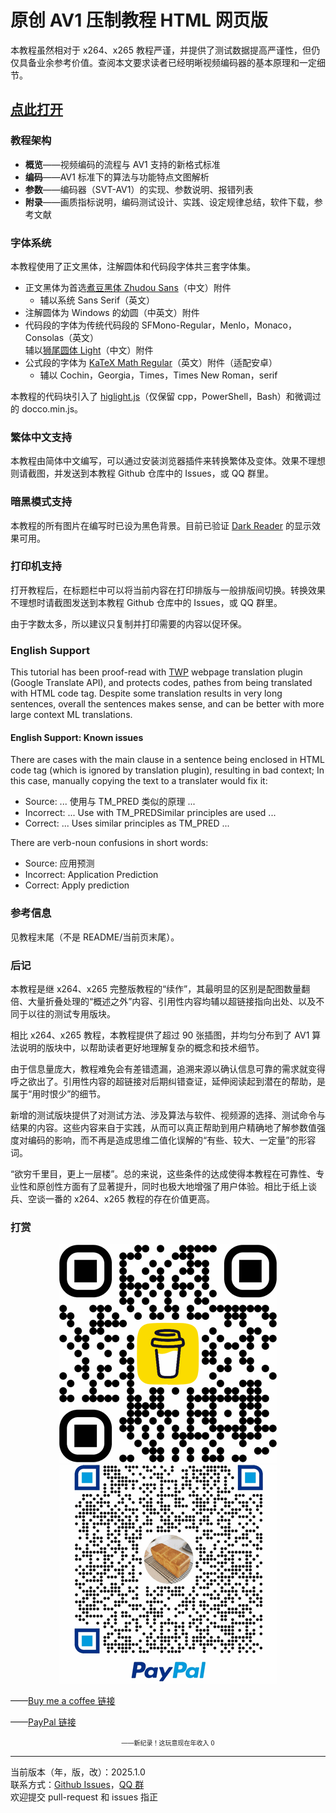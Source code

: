 # 原创 AV1 压制教程 HTML 网页版

本教程虽然相对于 x264、x265 教程严谨，并提供了测试数据提高严谨性，但仍仅具备业余参考价值。查阅本文要求读者已经明晰视频编码器的基本原理和一定细节。

## [点此打开](https://iavoe.github.io/av1-web-tutorial/HTML/index.html)

### 教程架构

- **概览**——视频编码的流程与 AV1 支持的新格式标准
- **编码**——AV1 标准下的算法与功能特点文图解析
- **参数**——编码器（SVT-AV1）的实现、参数说明、报错列表
- **附录**——画质指标说明，编码测试设计、实践、设定规律总结，软件下载，参考文献

### 字体系统

本教程使用了正文黑体，注解圆体和代码段字体共三套字体集。

- 正文黑体为首选[煮豆黑体 Zhudou Sans](https://github.com/Buernia/Zhudou-Sans)（中文）附件  
  - 辅以系统 Sans Serif（英文）
- 注解圆体为 Windows 的幼圆（中英文）附件
- 代码段的字体为传统代码段的 SFMono-Regular，Menlo，Monaco，Consolas（英文）  
辅以[狮尾圆体 Light](https://github.com/max32002/swei-gothic/blob/master)（中文）附件
- 公式段的字体为 [KaTeX Math Regular](https://github.com/KaTeX/katex-fonts/blob/master)（英文）附件（适配安卓）  
  - 辅以 Cochin，Georgia，Times，Times New Roman，serif

本教程的代码块引入了 [higlight.js](https://highlightjs.org/#usage)（仅保留 cpp，PowerShell，Bash）和微调过的 docco.min.js。

### 繁体中文支持

本教程由简体中文编写，可以通过安装浏览器插件来转换繁体及变体。效果不理想则请截图，并发送到本教程 Github 仓库中的 Issues，或 QQ 群里。

### 暗黑模式支持

本教程的所有图片在编写时已设为黑色背景。目前已验证 [Dark Reader](https://darkreader.org) 的显示效果可用。

### 打印机支持

打开教程后，在标题栏中可以将当前内容在打印排版与一般排版间切换。转换效果不理想时请截图发送到本教程 Github 仓库中的 Issues，或 QQ 群里。

由于字数太多，所以建议只复制并打印需要的内容以促环保。

### English Support

This tutorial has been proof-read with [TWP](https://addons.mozilla.org/en-US/firefox/addon/traduzir-paginas-web) webpage translation plugin (Google Translate API), and protects codes, pathes from being translated with HTML code tag. Despite some translation results in very long sentences, overall the sentences makes sense, and can be better with more large context ML translations.

#### English Support: Known issues

There are cases with the main clause in a sentence being enclosed in HTML code tag (which is ignored by translation plugin), resulting in bad context; In this case, manually copying the text to a translater would fix it:
- Source: ... 使用与 TM_PRED 类似的原理 ...
- Incorrect: ... Use with TM_PREDSimilar principles are used ...
- Correct: ... Uses similar principles as TM_PRED ...

There are verb-noun confusions in short words:
- Source: 应用预测
- Incorrect: Application Prediction
- Correct: Apply prediction

### 参考信息

见教程末尾（不是 README/当前页末尾）。

### 后记

本教程是继 x264、x265 完整版教程的“续作”，其最明显的区别是配图数量翻倍、大量折叠处理的“概述之外”内容、引用性内容均辅以超链接指向出处、以及不同于以往的测试专用版块。

相比 x264、x265 教程，本教程提供了超过 90 张插图，并均匀分布到了 AV1 算法说明的版块中，以帮助读者更好地理解复杂的概念和技术细节。

由于信息量庞大，教程难免会有差错遗漏，追溯来源以确认信息可靠的需求就变得呼之欲出了。引用性内容的超链接对后期纠错查证，延伸阅读起到潜在的帮助，是属于“用时恨少”的细节。

新增的测试版块提供了对测试方法、涉及算法与软件、视频源的选择、测试命令与结果的内容。这些内容来自于实践，从而可以真正帮助到用户精确地了解参数值强度对编码的影响，而不再是造成思维二值化误解的“有些、较大、一定量”的形容词。

“欲穷千里目，更上一层楼”。总的来说，这些条件的达成使得本教程在可靠性、专业性和原创性方面有了显著提升，同时也极大地增强了用户体验。相比于纸上谈兵、空谈一番的 x264、x265 教程的存在价值更高。

### 打赏

<p align="center"><img src="bmc_qr.png"><br><img src="pp_tip_qr.png"></p>

——[Buy me a coffee 链接](https://buymeacoffee.com/iavoe)

——[PayPal 链接](https://www.paypal.com/qrcodes/managed/3e3e8b7f-27ed-4edc-a0fa-1b469e854a3c?utm_source=consapp)

<p align="center"><font size=1>——新纪录！这玩意现在年收入 0</font></p>

-----

当前版本（年，版，改）：2025.1.0<br>
联系方式：[Github Issues](https://github.com/iAvoe/av1-web-tutorial/issues)，[QQ 群](https://jq.qq.com/?_wv=1027&k=5YJFXyf)  
欢迎提交 pull-request 和 issues 指正